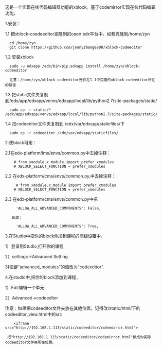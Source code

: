 这是一个实现在线代码编辑器功能的xblock。基于codemirror实现在线代码编辑功能。

1.安装：

  1.1 把xblock-coedeeditor克隆到的open edx平台中。如我克隆到/home/zyn
  
      cd /home/zyn
      git clone https://github.com/jennyzhang8800/xblock-codeeditor
  1.2 安装xblock
  
      sudo -u edxapp /edx/bin/pip.edxapp install /home/zyn/xblock-codeeditor
      
      注意：/home/zyn/xblock-codeeditor是你在1.1中克隆的xblock-codeeditor所在的路径
      
  1.3 把static文件夹复制到/edx/app/edxapp/venvs/edxapp/local/lib/python2.7/site-packages/static/
  
      sudo cp -r static/* /edx/app/edxapp/venvs/edxapp/local/lib/python2.7/site-packages/static/
      
  1.4 把codeeditor文件夹复制到 /edx/var/edxapp/staticfiles/下
  
      sudo cp -r codeeditor /edx/var/edxapp/staticfiles/
      
2.使block可用：

   2.1在edx-platform/lms/envs/common.py中去掉注释：
   
        # from xmodule.x_module import prefer_xmodules
        # XBLOCK_SELECT_FUNCTION = prefer_xmodules
        
   2.2	在edx-platform/cms/envs/common.py,中去掉注释：
   
         # from xmodule.x_module import prefer_xmodules
        # XBLOCK_SELECT_FUNCTION = prefer_xmodules
        
   2.3	在edx-platform/cms/envs/common.py中把
   
         'ALLOW_ALL_ADVANCED_COMPONENTS': False,
         
       改成：
       
         'ALLOW_ALL_ADVANCED_COMPONENTS': True,

3.在Studio中把你的block添加到课程的高级设置中。

   1）登录到Studio,打开你的课程
   
   2）settings->Advanced Setting
   
   3)把键”advanced_modules”的值改为"codeeditor".
   
4.在studio中,把你的block添加到课程，

   1）Edit编辑一个单元
   
   2）Advanced->codeeditor
   


   注意：如果把codeeditor文件夹放在其他位置。记得改/static/html/下的codeeditor_view.html中的src

        <iframe src="http://192.168.1.113/static/codeeditor/codemirror.html">
 
     把"http://192.168.1.113/static/codeeditor/codemirror.html"换成你实际codeeditor文件夹所在位置。
  
  
